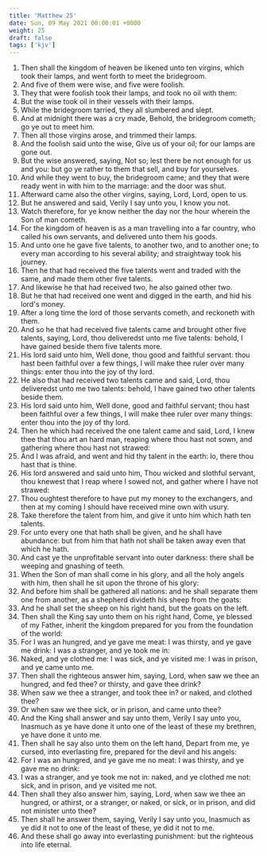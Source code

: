 ```yaml
---
title: 'Matthew 25'
date: Sun, 09 May 2021 00:00:01 +0000
weight: 25
draft: false
tags: ['kjv'] 
---
```


1. Then shall the kingdom of heaven be likened unto ten virgins, which took their lamps, and went forth to meet the bridegroom.
2. And five of them were wise, and five were foolish.
3. They that were foolish took their lamps, and took no oil with them:
4. But the wise took oil in their vessels with their lamps.
5. While the bridegroom tarried, they all slumbered and slept.
6. And at midnight there was a cry made, Behold, the bridegroom cometh; go ye out to meet him.
7. Then all those virgins arose, and trimmed their lamps.
8. And the foolish said unto the wise, Give us of your oil; for our lamps are gone out.
9. But the wise answered, saying, Not so; lest there be not enough for us and you: but go ye rather to them that sell, and buy for yourselves.
10. And while they went to buy, the bridegroom came; and they that were ready went in with him to the marriage: and the door was shut.
11. Afterward came also the other virgins, saying, Lord, Lord, open to us.
12. But he answered and said, Verily I say unto you, I know you not.
13. Watch therefore, for ye know neither the day nor the hour wherein the Son of man cometh.
14. For the kingdom of heaven is as a man travelling into a far country, who called his own servants, and delivered unto them his goods.
15. And unto one he gave five talents, to another two, and to another one; to every man according to his several ability; and straightway took his journey.
16. Then he that had received the five talents went and traded with the same, and made them other five talents.
17. And likewise he that had received two, he also gained other two.
18. But he that had received one went and digged in the earth, and hid his lord's money.
19. After a long time the lord of those servants cometh, and reckoneth with them.
20. And so he that had received five talents came and brought other five talents, saying, Lord, thou deliveredst unto me five talents: behold, I have gained beside them five talents more.
21. His lord said unto him, Well done, thou good and faithful servant: thou hast been faithful over a few things, I will make thee ruler over many things: enter thou into the joy of thy lord.
22. He also that had received two talents came and said, Lord, thou deliveredst unto me two talents: behold, I have gained two other talents beside them.
23. His lord said unto him, Well done, good and faithful servant; thou hast been faithful over a few things, I will make thee ruler over many things: enter thou into the joy of thy lord.
24. Then he which had received the one talent came and said, Lord, I knew thee that thou art an hard man, reaping where thou hast not sown, and gathering where thou hast not strawed:
25. And I was afraid, and went and hid thy talent in the earth: lo, there thou hast that is thine.
26. His lord answered and said unto him, Thou wicked and slothful servant, thou knewest that I reap where I sowed not, and gather where I have not strawed:
27. Thou oughtest therefore to have put my money to the exchangers, and then at my coming I should have received mine own with usury.
28. Take therefore the talent from him, and give it unto him which hath ten talents.
29. For unto every one that hath shall be given, and he shall have abundance: but from him that hath not shall be taken away even that which he hath.
30. And cast ye the unprofitable servant into outer darkness: there shall be weeping and gnashing of teeth.
31. When the Son of man shall come in his glory, and all the holy angels with him, then shall he sit upon the throne of his glory:
32. And before him shall be gathered all nations: and he shall separate them one from another, as a shepherd divideth his sheep from the goats:
33. And he shall set the sheep on his right hand, but the goats on the left.
34. Then shall the King say unto them on his right hand, Come, ye blessed of my Father, inherit the kingdom prepared for you from the foundation of the world:
35. For I was an hungred, and ye gave me meat: I was thirsty, and ye gave me drink: I was a stranger, and ye took me in:
36. Naked, and ye clothed me: I was sick, and ye visited me: I was in prison, and ye came unto me.
37. Then shall the righteous answer him, saying, Lord, when saw we thee an hungred, and fed thee? or thirsty, and gave thee drink?
38. When saw we thee a stranger, and took thee in? or naked, and clothed thee?
39. Or when saw we thee sick, or in prison, and came unto thee?
40. And the King shall answer and say unto them, Verily I say unto you, Inasmuch as ye have done it unto one of the least of these my brethren, ye have done it unto me.
41. Then shall he say also unto them on the left hand, Depart from me, ye cursed, into everlasting fire, prepared for the devil and his angels:
42. For I was an hungred, and ye gave me no meat: I was thirsty, and ye gave me no drink:
43. I was a stranger, and ye took me not in: naked, and ye clothed me not: sick, and in prison, and ye visited me not.
44. Then shall they also answer him, saying, Lord, when saw we thee an hungred, or athirst, or a stranger, or naked, or sick, or in prison, and did not minister unto thee?
45. Then shall he answer them, saying, Verily I say unto you, Inasmuch as ye did it not to one of the least of these, ye did it not to me.
46. And these shall go away into everlasting punishment: but the righteous into life eternal.
